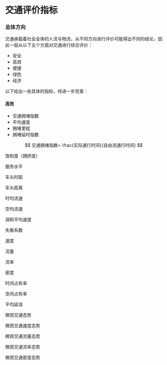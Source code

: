 # 交通评价指标

### 总体方向

交通承载着社会全体的人流与物流，从不同方向进行评价可能得出不同的结论，因此一般从以下五个方面对交通进行综合评价：

* 安全
* 高效
* 便捷
* 绿色
* 经济

以下给出一些具体的指标，待进一步完善：

#### 高效

* 交通拥堵指数
* 平均速度
* 拥堵里程
* 拥堵延时指数

$$
交通拥堵指数= \frac{实际通行时间}{自由流通行时间}
$$



饱和度（拥挤度）

服务水平



车头时距

车头距离

时均流速

空均流速



调和平均速度



失衡系数



速度

流量

流率

密度

时间占有率

空间占有率

平均延误

微观交通态势

微观交通速度态势

微观交通流量态势

微观交通流率态势

微观交通密度态势
